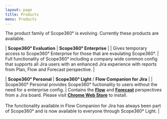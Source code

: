 ```yaml
---
layout: page
title: Products
menu: Products
---
```


The product family of Scope360° is evolving. Currently these products are available.

| **Scope360° Evaluation** | **Scope360° Enterprise** |
| Gives temporary access to Scope360° Enterprise for those that are evaulating Scope360°. | Full functionality of Scope360° including a company wide common config that supports all Jira users with an enhanced Jira experience with reports from Plan, Flow and Forecast perspective. |

| **Scope360° Personal** | **Scope360° Light** / **Flow Companion for Jira** |
| Scope360° Personal provides Scope360° fuctionality to users without the need for a enterprise config. | Contains the **[Flow](perspectives/flow.html)** and **[Forecast](perspectives/flow.html)** perspectives from a Jira board. Please visit **[Chrome Web Store](https://chrome.google.com/webstore/detail/flow-companion-for-jira/kbppfmkmcilakibigimbnohnbefifaao)** to install. <br><br> The functionality available in Flow Companion for Jira has always been part of Scope360° and is now available to everyone through Scope360° Light. |
